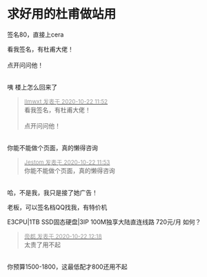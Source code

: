 # 求好用的杜甫做站用


签名80，直接上cera<img src="static/image/smiley/default/lol.gif" smilieid="12" border="0" alt="" />

看我签名，有杜甫大佬！<br />
<br />
点开问问他！<br />
<br />
<img src="static/image/smiley/default/lol.gif" smilieid="12" border="0" alt="" /><img src="static/image/smiley/default/lol.gif" smilieid="12" border="0" alt="" /><img src="static/image/smiley/default/lol.gif" smilieid="12" border="0" alt="" />

咦 楼上怎么回来了

<div class="quote"><blockquote><font size="2"><a href="https://www.hostloc.com/forum.php?mod=redirect&amp;goto=findpost&amp;pid=9335269&amp;ptid=757098" target="_blank"><font color="#999999">llmwxt 发表于 2020-10-22 11:52</font></a></font><br />
看我签名，有杜甫大佬！<br />
<br />
点开问问他！</blockquote></div><br />
你能不能做个页面，真的懒得咨询

<div class="quote"><blockquote><font size="2"><a href="https://www.hostloc.com/forum.php?mod=redirect&amp;goto=findpost&amp;pid=9335278&amp;ptid=757098" target="_blank"><font color="#999999">Jestom 发表于 2020-10-22 11:53</font></a></font><br />
你能不能做个页面，真的懒得咨询</blockquote></div><br />
哈，不是我，我只是接了她广告！

老板，可以签名档QQ找我，有特价机

E3CPU|1TB SSD固态硬盘|3IP 100M独享大陆直连线路 720元/月 如何？

<div class="quote"><blockquote><font size="2"><a href="https://www.hostloc.com/forum.php?mod=redirect&amp;goto=findpost&amp;pid=9335387&amp;ptid=757098" target="_blank"><font color="#999999">帝都 发表于 2020-10-22 12:18</font></a></font><br />
太贵了用不起</blockquote></div><br />
你预算1500-1800，这最低配才800还用不起<img src="static/image/smiley/default/sweat.gif" smilieid="10" border="0" alt="" />
